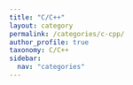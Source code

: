 ```yaml
---
title: "C/C++"
layout: category
permalink: /categories/c-cpp/
author_profile: true
taxonomy: C/C++
sidebar:
  nav: "categories"
---
```

